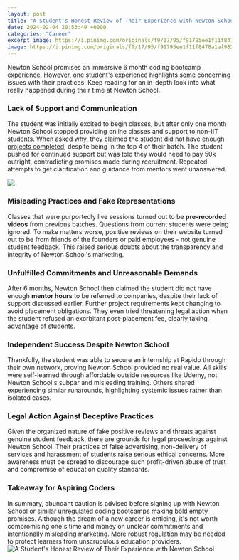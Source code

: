 ```yaml
---
layout: post
title: "A Student's Honest Review of Their Experience with Newton School"
date: 2024-02-04 20:53:49 +0000
categories: "Career"
excerpt_image: https://i.pinimg.com/originals/f9/17/95/f91795ee1f11f8478a1af982b056e305.jpg
image: https://i.pinimg.com/originals/f9/17/95/f91795ee1f11f8478a1af982b056e305.jpg
---
```


Newton School promises an immersive 6 month coding bootcamp experience. However, one student's experience highlights some concerning issues with their practices. Keep reading for an in-depth look into what really happened during their time at Newton School.
### Lack of Support and Communication
The student was initially excited to begin classes, but after only one month Newton School stopped providing online classes and support to non-IIT students. When asked why, they claimed the student did not have enough [projects completed](https://store.fi.io.vn/funny-xmas-this-is-my-christmas-pajama-heartbeat-video-game-98/women&), despite being in the top 4 of their batch. The student pushed for continued support but was told they would need to pay 50k outright, contradicting promises made during recruitment. Repeated attempts to get clarification and guidance from mentors went unanswered.

![](https://www.eduopinions.com/wp-content/uploads/2018/04/Thinking-of-Studying-at-the-University-of-Applied-Sciences-Utrecht-HU-Read-These-Students’-Reviews.png)
### Misleading Practices and Fake Representations  
Classes that were purportedly live sessions turned out to be **pre-recorded videos** from previous batches. Questions from current students were being ignored. To make matters worse, positive reviews on their website turned out to be from friends of the founders or paid employees - not genuine student feedback. This raised serious doubts about the transparency and integrity of Newton School's marketing.
### Unfulfilled Commitments and Unreasonable Demands
After 6 months, Newton School then claimed the student did not have enough **mentor hours** to be referred to companies, despite their lack of support discussed earlier. Further project requirements kept changing to avoid placement obligations. They even tried threatening legal action when the student refused an exorbitant post-placement fee, clearly taking advantage of students.
### Independent Success Despite Newton School 
Thankfully, the student was able to secure an internship at Rapido through their own network, proving Newton School provided no real value. All skills were self-learned through affordable outside resources like Udemy, not Newton School's subpar and misleading training. Others shared experiencing similar runarounds, highlighting systemic issues rather than isolated cases.
### Legal Action Against Deceptive Practices
Given the organized nature of fake positive reviews and threats against genuine student feedback, there are grounds for legal proceedings against Newton School. Their practices of false advertising, non-delivery of services and harassment of students raise serious ethical concerns. More awareness must be spread to discourage such profit-driven abuse of trust and compromise of education quality standards. 
### Takeaway for Aspiring Coders
In summary, abundant caution is advised before signing up with Newton School or similar unregulated coding bootcamps making bold empty promises. Although the dream of a new career is enticing, it's not worth compromising one's time and money on unclear commitments and intentionally misleading marketing. More robust regulation may be needed to protect learners from unscrupulous education providers.
![A Student's Honest Review of Their Experience with Newton School](https://i.pinimg.com/originals/f9/17/95/f91795ee1f11f8478a1af982b056e305.jpg)